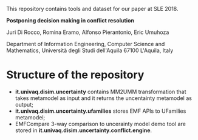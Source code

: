 This repository contains tools and dataset for our paper at SLE 2018.

<b>Postponing decision making in conflict resolution</b>

Juri Di Rocco, Romina Eramo, Alfonso Pierantonio, Eric Umuhoza

Department of Information Engineering, Computer Science and Mathematics,
Università degli Studi dell'Aquila
67100 L'Aquila, Italy

# Structure of the repository
* <b>it.univaq.disim.uncertainty</b> contains MM2UMM transformation that takes metamodel as input and it returns the uncentainty metamodel as output;
* <b>it.univaq.disim.uncertainty.ufamilies</b> stores EMF APIs to UFamilies metamodel;
* EMFCompare 3-way comparison to uncerainty model demo tool are stored in <b>it.univaq.disim.uncertainty.conflict.engine</b>.
